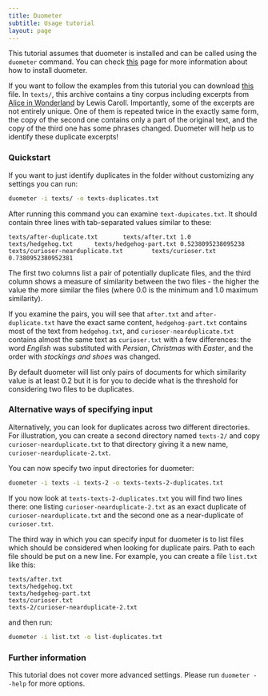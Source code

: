 ```yaml
---
title: Duometer
subtitle: Usage tutorial
layout: page
---
```


This tutorial assumes that duometer is installed and can be called using the `duometer` command.
You can check [this](/) page for more information about how to install duometer.

If you want to follow the examples from this tutorial you can download
[this](/downloads/duometer-tutorial.zip) file. In `texts/`, this archive contains a tiny corpus
including excerpts from [Alice in Wonderland](http://www.gutenberg.org/cache/epub/11/pg11.txt)
by Lewis Caroll. Importantly, some of the excerpts are not entirely unique.
One of them is repeated twice in the exactly same form, the copy of the second one contains only
a part of the original text, and the copy of the third one has some phrases changed.
Duometer will help us to identify these duplicate excerpts!

### Quickstart

If you want to just identify duplicates in the folder without customizing any settings you can 
run:

```bash
duometer -i texts/ -o texts-duplicates.txt
```

After running this command you can examine `text-dupicates.txt`. It should contain
three lines with tab-separated values similar to these:

```
texts/after-duplicate.txt       texts/after.txt 1.0
texts/hedgehog.txt      texts/hedgehog-part.txt 0.5238095238095238
texts/curioser-nearduplicate.txt        texts/curioser.txt      0.7380952380952381
```

The first two columns list a pair of potentially duplicate files, and the third column shows a
measure of similarity between the two files - the higher the value the more similar
the files (where 0.0 is the minimum and 1.0 maximum similarity).

If you examine the pairs, you will see that `after.txt` and `after-duplicate.txt`
have the exact same content, `hedgehog-part.txt` contains most of the text from `hedgehog.txt`, and
`curioser-nearduplicate.txt` contains almost the same text as `curioser.txt` with a few differences:
the word _English_ was substituted with _Persian_, _Christmas_ with _Easter_, and the order with
_stockings and shoes_ was changed.

By default duometer will list only pairs of documents for which similarity value is at least 0.2
but it is for you to decide what is the threshold for considering two files to be duplicates.

### Alternative ways of specifying input

Alternatively, you can look for duplicates across two different directories. For illustration,
you can create a second directory named `texts-2/` and copy `curioser-nearduplicate.txt` 
to that directory giving it a new name, `curioser-nearduplicate-2.txt`.

You can now specify two input directories for duometer:

```bash
duometer -i texts -i texts-2 -o texts-texts-2-duplicates.txt
```

If you now look at `texts-texts-2-duplicates.txt` you will find two lines there: one listing
`curioser-nearduplicate-2.txt` as an exact duplicate of `curioser-nearduplicate.txt` and the second one
as a near-duplicate of `curioser.txt`.

The third way in which you can specify input for duometer is to list files which should be considered
when looking for duplicate pairs. Path to each file should be put on a new line.
For example, you can create a file `list.txt` like this:

```
texts/after.txt
texts/hedgehog.txt
texts/hedgehog-part.txt
texts/curioser.txt
texts-2/curioser-nearduplicate-2.txt
```

and then run:

```bash
duometer -i list.txt -o list-duplicates.txt
```

### Further information

This tutorial does not cover more advanced settings. Please run `duometer --help` for more options.
